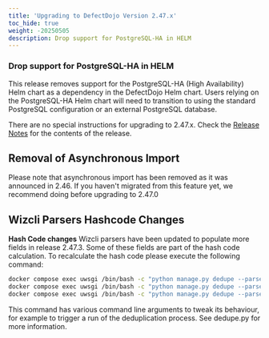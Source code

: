 ```yaml
---
title: 'Upgrading to DefectDojo Version 2.47.x'
toc_hide: true
weight: -20250505
description: Drop support for PostgreSQL-HA in HELM
---
```

### Drop support for PostgreSQL-HA in HELM

This release removes support for the PostgreSQL-HA (High Availability) Helm chart as a dependency in the DefectDojo Helm chart. Users relying on the PostgreSQL-HA Helm chart will need to transition to using the standard PostgreSQL configuration or an external PostgreSQL database.

There are no special instructions for upgrading to 2.47.x. Check the [Release Notes](https://github.com/DefectDojo/django-DefectDojo/releases/tag/2.47.0) for the contents of the release.

## Removal of Asynchronous Import

Please note that asynchronous import has been removed as it was announced in 2.46. If you haven't migrated from this feature yet, we recommend doing before upgrading to 2.47.0

## Wizcli Parsers Hashcode Changes
**Hash Code changes** Wizcli parsers have been updated to populate more fields in release 2.47.3. Some of these fields are part of the hash code calculation. To recalculate the hash code please execute the following command:

```bash
docker compose exec uwsgi /bin/bash -c "python manage.py dedupe --parser 'Wizcli Img Scan' --hash_code_only"
docker compose exec uwsgi /bin/bash -c "python manage.py dedupe --parser 'Wizcli Dir Scan' --hash_code_only"
docker compose exec uwsgi /bin/bash -c "python manage.py dedupe --parser 'Wizcli IaC Scan' --hash_code_only"
```

This command has various command line arguments to tweak its behaviour, for example to trigger a run of the deduplication process. See dedupe.py for more information.
